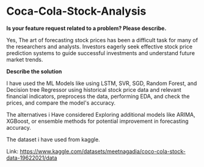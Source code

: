 # Coca-Cola-Stock-Analysis

**Is your feature request related to a problem? Please describe.**

Yes, The art of forecasting stock prices has been a difficult task for many of the researchers and analysts. Investors eagerly seek effective stock price prediction systems to guide successful investments and understand future market trends.

**Describe the solution**

I have used the ML Models like using LSTM, SVR, SGD, Random Forest, and Decision tree Regressor using historical stock price data and relevant financial indicators, preprocess the data, performing EDA, and check the prices, and compare the model's accuracy.

The alternatives i Have considered Exploring additional models like ARIMA, XGBoost, or ensemble methods for potential improvement in forecasting accuracy.

The dataset i have used from kaggle.

Link: https://www.kaggle.com/datasets/meetnagadia/coco-cola-stock-data-19622021/data

